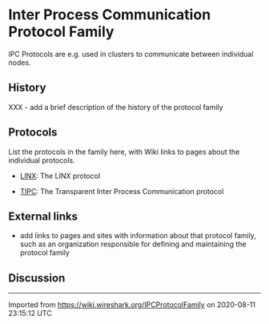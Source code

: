 # Inter Process Communication Protocol Family

IPC Protocols are e.g. used in clusters to communicate between individual nodes.

## History

XXX - add a brief description of the history of the protocol family

## Protocols

List the protocols in the family here, with Wiki links to pages about the individual protocols.

  - [LINX](/LINX): The LINX protocol

  - [TIPC](/TIPC): The Transparent Inter Process Communication protocol

## External links

  - add links to pages and sites with information about that protocol family, such as an organization responsible for defining and maintaining the protocol family

## Discussion

---

Imported from https://wiki.wireshark.org/IPCProtocolFamily on 2020-08-11 23:15:12 UTC
